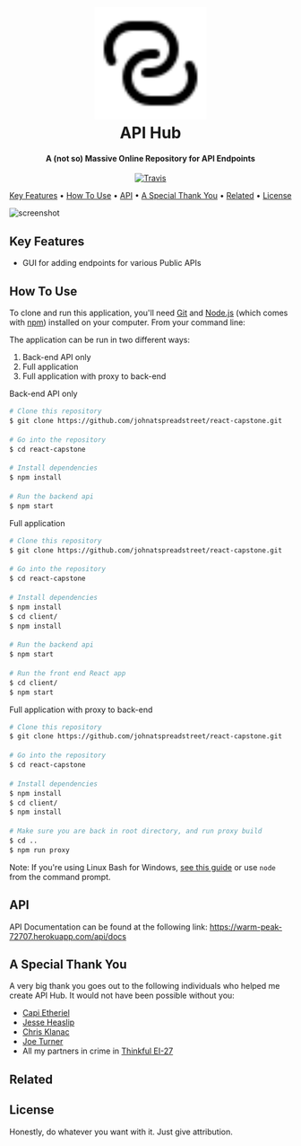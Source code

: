 <h1 align="center"> 
  <br>
  <a href="https://warm-peak-72707.herokuapp.com/">
    <img src="./client/src/style/icons/icon-link.svg" width="200" height="200">
  </a>
  <br>
  API Hub
  <br>
</h1>

<h4 align="center">
  A (not so) Massive Online Repository for API Endpoints
</h4>

<p align="center">
  <a href="https://warm-peak-72707.herokuapp.com/">
    <img src="https://travis-ci.org/johnatspreadstreet/react-capstone.svg?branch=master"
         alt="Travis">
  </a>
</p>

<p align="center">
  <a href="#key-features">Key Features</a> •
  <a href="#how-to-use">How To Use</a> •
  <a href="#api">API</a> •
  <a href="#a-special-thank-you">A Special Thank You</a> •
  <a href="#related">Related</a> •
  <a href="#license">License</a>
</p>

![screenshot](https://github.com/johnatspreadstreet/react-capstone/blob/master/client/src/style/assets/hero-browse-apis.gif?raw=true)

## Key Features

- GUI for adding endpoints for various Public APIs

## How To Use

To clone and run this application, you'll need [Git](https://git-scm.com) and [Node.js](https://nodejs.org/en/download/) (which comes with [npm](http://npmjs.com)) installed on your computer. From your command line:

The application can be run in two different ways:
1. Back-end API only
2. Full application
3. Full application with proxy to back-end

Back-end API only
```bash
# Clone this repository
$ git clone https://github.com/johnatspreadstreet/react-capstone.git

# Go into the repository
$ cd react-capstone

# Install dependencies
$ npm install

# Run the backend api
$ npm start
```

Full application
```bash
# Clone this repository
$ git clone https://github.com/johnatspreadstreet/react-capstone.git

# Go into the repository
$ cd react-capstone

# Install dependencies
$ npm install
$ cd client/
$ npm install

# Run the backend api
$ npm start

# Run the front end React app
$ cd client/
$ npm start
```

Full application with proxy to back-end
```bash
# Clone this repository
$ git clone https://github.com/johnatspreadstreet/react-capstone.git

# Go into the repository
$ cd react-capstone

# Install dependencies
$ npm install
$ cd client/
$ npm install

# Make sure you are back in root directory, and run proxy build
$ cd ..
$ npm run proxy
```

Note: If you're using Linux Bash for Windows, [see this guide](https://www.howtogeek.com/261575/how-to-run-graphical-linux-desktop-applications-from-windows-10s-bash-shell/) or use `node` from the command prompt.

## API
API Documentation can be found at the following link: https://warm-peak-72707.herokuapp.com/api/docs

## A Special Thank You
A very big thank you goes out to the following individuals who helped me create API Hub. It would not have been possible without you:

- [Capi Etheriel](https://github.com/barraponto)
- [Jesse Heaslip](https://github.com/funador)
- [Chris Klanac](https://github.com/cklanac)
- [Joe Turner](https://github.com/oampo)
- All my partners in crime in [Thinkful EI-27](https://github.com/thinkful-ei27)

## Related

## License
Honestly, do whatever you want with it. Just give attribution.